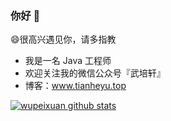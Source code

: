 ### 你好 👋

😄很高兴遇见你，请多指教

- 我是一名 Java 工程师
- 欢迎关注我的微信公众号『武培轩』
- 博客：www.tianheyu.top

[![wupeixuan github stats](https://github-readme-stats.vercel.app/api?username=wupeixuan)](www.tianheyu.top)
